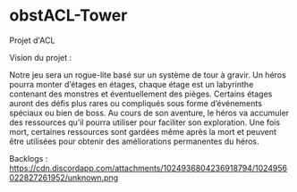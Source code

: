 # obstACL-Tower
Projet d'ACL

Vision du projet :

Notre jeu sera un rogue-lite basé sur un système de tour à gravir. Un héros pourra monter d’étages en étages, chaque étage est un labyrinthe contenant des monstres et éventuellement des pièges. Certains étages auront des défis plus rares ou compliqués sous forme d’événements spéciaux ou bien de boss. Au cours de son aventure, le héros va accumuler des ressources qu’il pourra utiliser pour faciliter son exploration. Une fois mort, certaines ressources sont gardées même après la mort et peuvent être utilisées pour obtenir des améliorations permanentes du héros.

Backlogs :
https://cdn.discordapp.com/attachments/1024936804236918794/1024956022827261952/unknown.png
